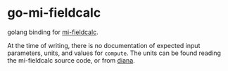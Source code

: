 # go-mi-fieldcalc

golang binding for [mi-fieldcalc](https://github.com/metno/mi-fieldcalc).

At the time of writing, there is no documentation of expected input
parameters, units, and values for `compute`. The units can be found
reading the mi-fieldcalc source code, or from
[diana](https://github.com/metno/diana/blob/master/src/diField/diFieldFunctions.cc#L100).
